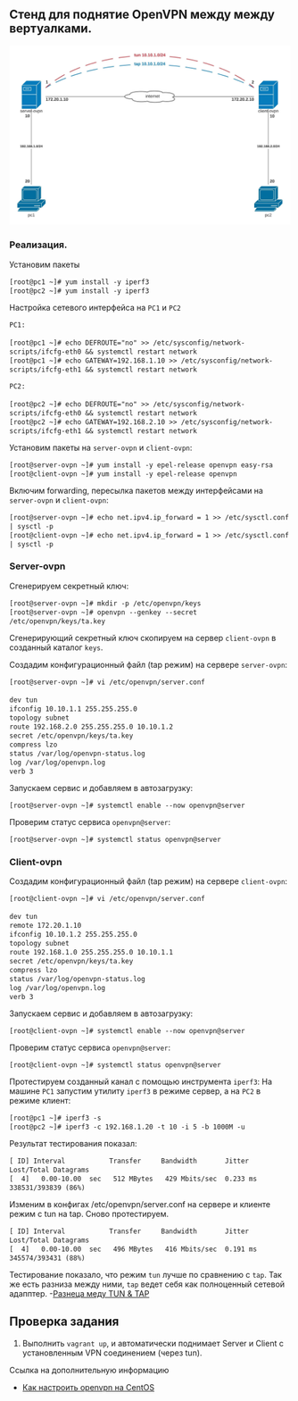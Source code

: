 ## Стенд для поднятие OpenVPN между между вертуалками.

![](topology.jpeg)

### Реализация.

Установим пакеты
```
[root@pc1 ~]# yum install -y iperf3
[root@pc2 ~]# yum install -y iperf3
```

Настройка сетевого интерфейса на `PC1` и `PC2`
```
PC1:

[root@pc1 ~]# echo DEFROUTE="no" >> /etc/sysconfig/network-scripts/ifcfg-eth0 && systemctl restart network
[root@pc1 ~]# echo GATEWAY=192.168.1.10 >> /etc/sysconfig/network-scripts/ifcfg-eth1 && systemctl restart network
```
```
PC2:

[root@pc2 ~]# echo DEFROUTE="no" >> /etc/sysconfig/network-scripts/ifcfg-eth0 && systemctl restart network
[root@pc2 ~]# echo GATEWAY=192.168.2.10 >> /etc/sysconfig/network-scripts/ifcfg-eth1 && systemctl restart network
```

Установим пакеты на `server-ovpn` и `client-ovpn`:
```
[root@server-ovpn ~]# yum install -y epel-release openvpn easy-rsa
[root@client-ovpn ~]# yum install -y epel-release openvpn
```

Включим forwarding, пересылка пакетов между интерфейсами на `server-ovpn` и `client-ovpn`:
```
[root@server-ovpn ~]# echo net.ipv4.ip_forward = 1 >> /etc/sysctl.conf | sysctl -p
[root@client-ovpn ~]# echo net.ipv4.ip_forward = 1 >> /etc/sysctl.conf | sysctl -p
```

### Server-ovpn

Сгенерируем секретный ключ:
```
[root@server-ovpn ~]# mkdir -p /etc/openvpn/keys
[root@server-ovpn ~]# openvpn --genkey --secret /etc/openvpn/keys/ta.key
```

Сгенерирующий секретный ключ скопируем на сервер `client-ovpn` в созданный каталог `keys`.

Создадим конфигурационный файл (tap режим) на сервере `server-ovpn`:
```
[root@server-ovpn ~]# vi /etc/openvpn/server.conf

dev tun
ifconfig 10.10.1.1 255.255.255.0
topology subnet
route 192.168.2.0 255.255.255.0 10.10.1.2
secret /etc/openvpn/keys/ta.key
compress lzo
status /var/log/openvpn-status.log
log /var/log/openvpn.log
verb 3
```

Запускаем сервис и добавляем в автозагрузку:
```
[root@server-ovpn ~]# systemctl enable --now openvpn@server
```

Проверим статус сервиса `openvpn@server`:
```
[root@server-ovpn ~]# systemctl status openvpn@server
```

### Client-ovpn

Создадим конфигурационный файл (tap режим) на сервере `client-ovpn`:
```
[root@client-ovpn ~]# vi /etc/openvpn/server.conf

dev tun
remote 172.20.1.10
ifconfig 10.10.1.2 255.255.255.0
topology subnet
route 192.168.1.0 255.255.255.0 10.10.1.1
secret /etc/openvpn/keys/ta.key
compress lzo
status /var/log/openvpn-status.log
log /var/log/openvpn.log
verb 3
```

Запускаем сервис и добавляем в автозагрузку:
```
[root@client-ovpn ~]# systemctl enable --now openvpn@server
```

Проверим статус сервиса `openvpn@server`:
```
[root@client-ovpn ~]# systemctl status openvpn@server
```

Протестируем созданный канал с помощью инструмента `iperf3`:
На машине `PC1` запустим утилиту `iperf3` в режиме сервер, а на `PC2` в режиме клиент:
```
[root@pc1 ~]# iperf3 -s
[root@pc2 ~]# iperf3 -c 192.168.1.20 -t 10 -i 5 -b 1000M -u
```

Результат тестирования показал:
```
[ ID] Interval           Transfer     Bandwidth       Jitter    Lost/Total Datagrams
[  4]   0.00-10.00  sec   512 MBytes   429 Mbits/sec  0.233 ms  338531/393839 (86%)
```

Изменим в конфигах /etc/openvpn/server.conf на сервере и клиенте режим с tun на tap.
Сново протестируем.
```
[ ID] Interval           Transfer     Bandwidth       Jitter    Lost/Total Datagrams
[  4]   0.00-10.00  sec   496 MBytes   416 Mbits/sec  0.191 ms  345574/393431 (88%)
```

Тестирование показало, что режим `tun` лучше по сравнению с `tap`. Так же есть разниза между ними, `tap` ведет себя как полноценный сетевой адапптер.
-[Разнеца меду TUN & TAP](https://ru.wikipedia.org/wiki/TUN/TAP)


Проверка задания
----------------

1. Выполнить `vagrant up`, и автоматически поднимает Server и Client с установленным VPN соединением (через tun).


Ссылка на дополнительную информацию
- [Как настроить openvpn на CentOS](https://serveradmin.ru/nastroyka-openvpn-na-centos/)
